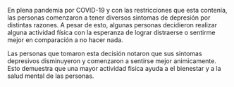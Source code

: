 En plena pandemia por COVID-19 y con las restricciones que esta contenía, las personas comenzaron a tener diversos sintomas de depresión por distintas razones. A pesar de esto, algunas personas decidieron realizar alguna actividad física con la esperanza de lograr distraerse o sentirme mejor en comparación a no hacer nada. 

Las personas que tomaron esta decisión notaron que sus sintomas depresivos disminuyeron y comenzaron a sentirse mejor animicamente. Esto demuestra que una mayor actividad fisica ayuda a el bienestar y a la salud mental de las personas.  

